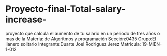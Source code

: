 # Proyecto-final-Total-salary-increase-
proyecto que calcula el aumento de tu salario en un periodo de tres años o mas  de la Materia: de Algoritmos y programación Sección:0435 Grupo:El llanero solitario Integrante:Duarte Joel Rodriguez Jerez Matricula: 19-MIEN-1-012
